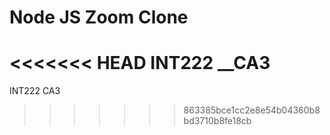 # Node JS Zoom Clone

<<<<<<< HEAD
INT222 \_\_CA3
=======
INT222 CA3


>>>>>>> 863385bce1cc2e8e54b04360b8bd3710b8fe18cb
